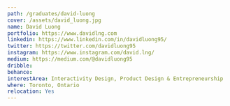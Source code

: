```yaml
---
path: /graduates/david-luong
cover: /assets/david_luong.jpg
name: David Luong
portfolio: https://www.davidlng.com
linkedin: https://www.linkedin.com/in/davidluong95/
twitter: https://twitter.com/davidluong95
instagram: https://www.instagram.com/david.lng/
medium: https://medium.com/@davidluong95
dribble:
behance:
interestArea: Interactivity Design, Product Design & Entrepreneurship
where: Toronto, Ontario
relocation: Yes
---
```

